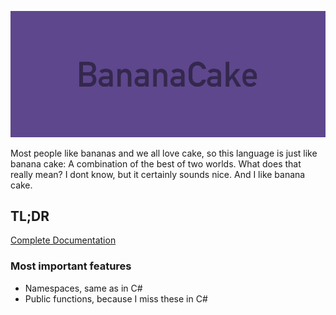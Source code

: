 ![](docs/assets/banner.jpg)

Most people like bananas and we all love cake, so this language is just like banana cake: A combination of the best of two worlds. What does that really mean? I dont know, but it certainly sounds nice. And I like banana cake.

## TL;DR
[Complete Documentation](SPECS.md)

### Most important features

* Namespaces, same as in C#
* Public functions, because I miss these in C#
